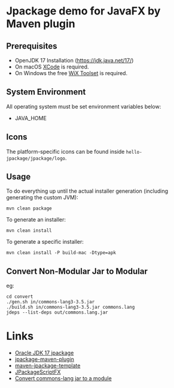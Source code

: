 # Jpackage demo for JavaFX by Maven plugin

## Prerequisites
* OpenJDK 17 Installation (https://jdk.java.net/17/)
* On macOS [XCode](https://developer.apple.com/download/all/?q=for%20Xcode) is required.
* On Windows the free [WiX Toolset](https://wixtoolset.org) is required.

## System Environment
All operating system must be set environment variables below:
* JAVA_HOME

## Icons
The platform-specific icons can be found inside `hello-jpackage/jpackage/logo`.

## Usage

To do everything up until the actual installer generation (including generating the custom JVM):
```
mvn clean package
```

To generate an installer:
```
mvn clean install
```

To generate a specific installer:
```
mvn clean install -P build-mac -Dtype=apk
```

## Convert Non-Modular Jar to Modular

eg:
```shell
cd convert
./gen.sh in/commons-lang3-3.5.jar
./build.sh in/commons-lang3-3.5.jar commons.lang
jdeps --list-deps out/commons.lang.jar
```

# Links
* [Oracle JDK 17 jpackage](https://docs.oracle.com/en/java/javase/17/jpackage/)
* [jpackage-maven-plugin](https://github.com/Akman/jpackage-maven-plugin)
* [maven-jpackage-template](https://github.com/wiverson/maven-jpackage-template)
* [JPackageScriptFX](https://github.com/dlemmermann/JPackageScriptFX)
* [Convert commons-lang jar to a module](https://github.com/codetojoy/easter_eggs_for_java_9/tree/master/egg_21_JLink_With_Converted_Jar)
